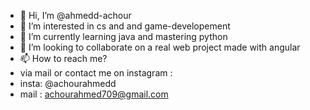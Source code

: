 - 👋 Hi, I’m @ahmedd-achour
- 👀 I’m interested in cs and and game-developement
- 🌱 I’m currently learning java and mastering python 
- 💞️ I’m looking to collaborate on a real web project made with angular
- 📫 How to reach me?
-  via mail or contact me on instagram :
- insta: @achourahmedd
- mail : achourahmed709@gmail.com 

<!---
ahmedd-achour/ahmedd-achour is a ✨ special ✨ repository because its `README.md` (this file) appears on your GitHub profile.
You can click the Preview link to take a look at your changes.
--->
